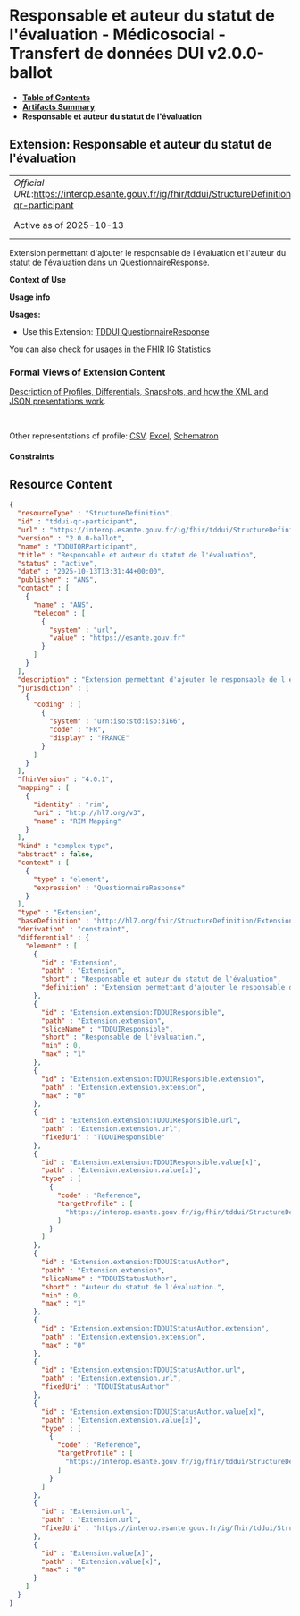 # Responsable et auteur du statut de l'évaluation - Médicosocial - Transfert de données DUI v2.0.0-ballot

* [**Table of Contents**](toc.md)
* [**Artifacts Summary**](artifacts.md)
* **Responsable et auteur du statut de l'évaluation**

## Extension: Responsable et auteur du statut de l'évaluation 

| | |
| :--- | :--- |
| *Official URL*:https://interop.esante.gouv.fr/ig/fhir/tddui/StructureDefinition/tddui-qr-participant | *Version*:2.0.0-ballot |
| Active as of 2025-10-13 | *Computable Name*:TDDUIQRParticipant |

Extension permettant d'ajouter le responsable de l'évaluation et l'auteur du statut de l'évaluation dans un QuestionnaireResponse.

**Context of Use**

**Usage info**

**Usages:**

* Use this Extension: [TDDUI QuestionnaireResponse](StructureDefinition-tddui-questionnaire-response.md)

You can also check for [usages in the FHIR IG Statistics](https://packages2.fhir.org/xig/ans.fhir.fr.tddui|current/StructureDefinition/tddui-qr-participant)

### Formal Views of Extension Content

 [Description of Profiles, Differentials, Snapshots, and how the XML and JSON presentations work](http://build.fhir.org/ig/FHIR/ig-guidance/readingIgs.html#structure-definitions). 

 

Other representations of profile: [CSV](StructureDefinition-tddui-qr-participant.csv), [Excel](StructureDefinition-tddui-qr-participant.xlsx), [Schematron](StructureDefinition-tddui-qr-participant.sch) 

#### Constraints



## Resource Content

```json
{
  "resourceType" : "StructureDefinition",
  "id" : "tddui-qr-participant",
  "url" : "https://interop.esante.gouv.fr/ig/fhir/tddui/StructureDefinition/tddui-qr-participant",
  "version" : "2.0.0-ballot",
  "name" : "TDDUIQRParticipant",
  "title" : "Responsable et auteur du statut de l'évaluation",
  "status" : "active",
  "date" : "2025-10-13T13:31:44+00:00",
  "publisher" : "ANS",
  "contact" : [
    {
      "name" : "ANS",
      "telecom" : [
        {
          "system" : "url",
          "value" : "https://esante.gouv.fr"
        }
      ]
    }
  ],
  "description" : "Extension permettant d'ajouter le responsable de l'évaluation et l'auteur du statut de l'évaluation dans un QuestionnaireResponse.",
  "jurisdiction" : [
    {
      "coding" : [
        {
          "system" : "urn:iso:std:iso:3166",
          "code" : "FR",
          "display" : "FRANCE"
        }
      ]
    }
  ],
  "fhirVersion" : "4.0.1",
  "mapping" : [
    {
      "identity" : "rim",
      "uri" : "http://hl7.org/v3",
      "name" : "RIM Mapping"
    }
  ],
  "kind" : "complex-type",
  "abstract" : false,
  "context" : [
    {
      "type" : "element",
      "expression" : "QuestionnaireResponse"
    }
  ],
  "type" : "Extension",
  "baseDefinition" : "http://hl7.org/fhir/StructureDefinition/Extension",
  "derivation" : "constraint",
  "differential" : {
    "element" : [
      {
        "id" : "Extension",
        "path" : "Extension",
        "short" : "Responsable et auteur du statut de l'évaluation",
        "definition" : "Extension permettant d'ajouter le responsable de l'évaluation et l'auteur du statut de l'évaluation dans un QuestionnaireResponse."
      },
      {
        "id" : "Extension.extension:TDDUIResponsible",
        "path" : "Extension.extension",
        "sliceName" : "TDDUIResponsible",
        "short" : "Responsable de l'évaluation.",
        "min" : 0,
        "max" : "1"
      },
      {
        "id" : "Extension.extension:TDDUIResponsible.extension",
        "path" : "Extension.extension.extension",
        "max" : "0"
      },
      {
        "id" : "Extension.extension:TDDUIResponsible.url",
        "path" : "Extension.extension.url",
        "fixedUri" : "TDDUIResponsible"
      },
      {
        "id" : "Extension.extension:TDDUIResponsible.value[x]",
        "path" : "Extension.extension.value[x]",
        "type" : [
          {
            "code" : "Reference",
            "targetProfile" : [
              "https://interop.esante.gouv.fr/ig/fhir/tddui/StructureDefinition/tddui-practitioner"
            ]
          }
        ]
      },
      {
        "id" : "Extension.extension:TDDUIStatusAuthor",
        "path" : "Extension.extension",
        "sliceName" : "TDDUIStatusAuthor",
        "short" : "Auteur du statut de l'évaluation.",
        "min" : 0,
        "max" : "1"
      },
      {
        "id" : "Extension.extension:TDDUIStatusAuthor.extension",
        "path" : "Extension.extension.extension",
        "max" : "0"
      },
      {
        "id" : "Extension.extension:TDDUIStatusAuthor.url",
        "path" : "Extension.extension.url",
        "fixedUri" : "TDDUIStatusAuthor"
      },
      {
        "id" : "Extension.extension:TDDUIStatusAuthor.value[x]",
        "path" : "Extension.extension.value[x]",
        "type" : [
          {
            "code" : "Reference",
            "targetProfile" : [
              "https://interop.esante.gouv.fr/ig/fhir/tddui/StructureDefinition/tddui-practitioner"
            ]
          }
        ]
      },
      {
        "id" : "Extension.url",
        "path" : "Extension.url",
        "fixedUri" : "https://interop.esante.gouv.fr/ig/fhir/tddui/StructureDefinition/tddui-qr-participant"
      },
      {
        "id" : "Extension.value[x]",
        "path" : "Extension.value[x]",
        "max" : "0"
      }
    ]
  }
}

```
